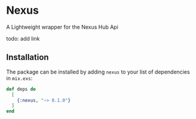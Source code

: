 # Nexus

A Lightweight wrapper for the Nexus Hub Api

todo: add link

## Installation

The package can be installed by adding `nexus` to your list of dependencies in `mix.exs`:

```elixir
def deps do
  [
    {:nexus, "~> 0.1.0"}
  ]
end
```
